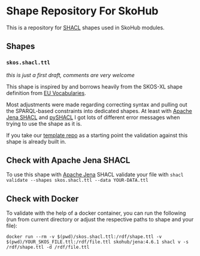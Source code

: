 # Shape Repository For SkoHub

This is a repository for [SHACL](https://www.w3.org/TR/shacl/) shapes used in SkoHub modules.

## Shapes

### `skos.shacl.ttl`

*this is just a first draft, comments are very welcome*

This shape is inspired by and borrows heavily from the SKOS-XL shape definition from [EU Vocabularies](https://op.europa.eu/fr/web/eu-vocabularies/application-profiles).

Most adjustments were made regarding correcting syntax and pulling out the SPARQL-based constraints into dedicated shapes.
At least with [Apache Jena SHACL](https://jena.apache.org/documentation/shacl/index.html) and [pySHACL](https://github.com/RDFLib/pySHACL) I got lots of different error messages when trying to use the shape as it is.

If you take our [template repo](https://github.com/skohub-io/vocab-template) as a starting point the validation against this shape is already built in.

## Check with Apache Jena SHACL

To use this shape with [Apache Jena](https://jena.apache.org/download/index.cgi) SHACL validate your file with `shacl validate --shapes skos.shacl.ttl --data YOUR-DATA.ttl`

## Check with Docker

To validate with the help of a docker container, you can run the following (run from current directory or adjust the respective paths to shape and your file):

`docker run --rm -v $(pwd)/skos.shacl.ttl:/rdf/shape.ttl -v $(pwd)/YOUR_SKOS_FILE.ttl:/rdf/file.ttl skohub/jena:4.6.1 shacl v -s /rdf/shape.ttl -d /rdf/file.ttl`
